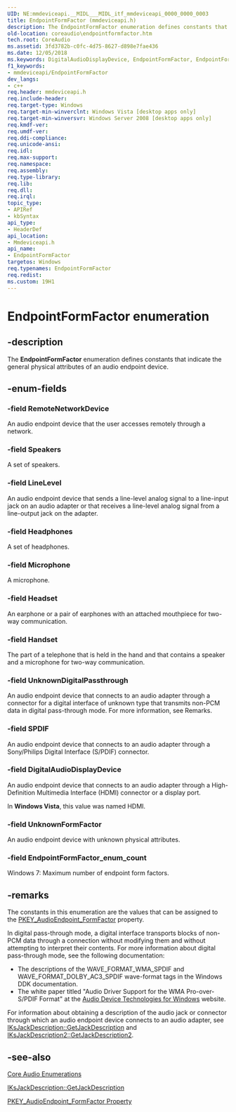 ```yaml
---
UID: NE:mmdeviceapi.__MIDL___MIDL_itf_mmdeviceapi_0000_0000_0003
title: EndpointFormFactor (mmdeviceapi.h)
description: The EndpointFormFactor enumeration defines constants that indicate the general physical attributes of an audio endpoint device.
old-location: coreaudio\endpointformfactor.htm
tech.root: CoreAudio
ms.assetid: 3fd3782b-c0fc-4d75-8627-d898e7fae436
ms.date: 12/05/2018
ms.keywords: DigitalAudioDisplayDevice, EndpointFormFactor, EndpointFormFactor , EndpointFormFactor enumeration [Core Audio], EndpointFormFactor_enum_count, Handset, Headphones, Headset, LineLevel, Microphone, RemoteNetworkDevice, SPDIF, Speakers, UnknownDigitalPassthrough, UnknownFormFactor, coreaudio.endpointformfactor, mmdeviceapi/DigitalAudioDisplayDevice, mmdeviceapi/EndpointFormFactor, mmdeviceapi/EndpointFormFactor_enum_count, mmdeviceapi/Handset, mmdeviceapi/Headphones, mmdeviceapi/Headset, mmdeviceapi/LineLevel, mmdeviceapi/Microphone, mmdeviceapi/RemoteNetworkDevice, mmdeviceapi/SPDIF, mmdeviceapi/Speakers, mmdeviceapi/UnknownDigitalPassthrough, mmdeviceapi/UnknownFormFactor
f1_keywords:
- mmdeviceapi/EndpointFormFactor
dev_langs:
- c++
req.header: mmdeviceapi.h
req.include-header: 
req.target-type: Windows
req.target-min-winverclnt: Windows Vista [desktop apps only]
req.target-min-winversvr: Windows Server 2008 [desktop apps only]
req.kmdf-ver: 
req.umdf-ver: 
req.ddi-compliance: 
req.unicode-ansi: 
req.idl: 
req.max-support: 
req.namespace: 
req.assembly: 
req.type-library: 
req.lib: 
req.dll: 
req.irql: 
topic_type:
- APIRef
- kbSyntax
api_type:
- HeaderDef
api_location:
- Mmdeviceapi.h
api_name:
- EndpointFormFactor
targetos: Windows
req.typenames: EndpointFormFactor
req.redist: 
ms.custom: 19H1
---
```


# EndpointFormFactor enumeration


## -description



The <b>EndpointFormFactor</b> enumeration defines constants that indicate the general physical attributes of an audio endpoint device.




## -enum-fields




### -field RemoteNetworkDevice

An audio endpoint device that the user accesses remotely through a network.


### -field Speakers

A set of speakers.


### -field LineLevel

An audio endpoint device that sends a line-level analog signal to a line-input jack on an audio adapter or that receives a line-level analog signal from a line-output jack on the adapter.


### -field Headphones

A set of headphones.


### -field Microphone

A microphone.


### -field Headset

An earphone or a pair of earphones with an attached mouthpiece for two-way communication.


### -field Handset

The part of a telephone that is held in the hand and that contains a speaker and a microphone for two-way communication.


### -field UnknownDigitalPassthrough

An audio endpoint device that connects to an audio adapter through a connector for a digital interface of unknown type that transmits non-PCM data in digital pass-through mode. For more information, see Remarks.


### -field SPDIF

An audio endpoint device that connects to an audio adapter through a Sony/Philips Digital Interface (S/PDIF) connector.


### -field DigitalAudioDisplayDevice

An audio endpoint device that connects to an audio adapter through a High-Definition Multimedia Interface (HDMI) connector or a display port.

In <b>Windows Vista</b>, this value was named HDMI.


### -field UnknownFormFactor

An audio endpoint device with unknown physical attributes.


### -field EndpointFormFactor_enum_count

Windows 7: Maximum number of endpoint form factors.


## -remarks



The constants in this enumeration are the values that can be assigned to the <a href="https://docs.microsoft.com/windows/desktop/CoreAudio/pkey-audioendpoint-formfactor">PKEY_AudioEndpoint_FormFactor</a> property.

In digital pass-through mode, a digital interface transports blocks of non-PCM data through a connection without modifying them and without attempting to interpret their contents. For more information about digital pass-through mode, see the following documentation:

<ul>
<li>The descriptions of the WAVE_FORMAT_WMA_SPDIF and WAVE_FORMAT_DOLBY_AC3_SPDIF wave-format tags in the Windows DDK documentation.</li>
<li>The white paper titled "Audio Driver Support for the WMA Pro-over-S/PDIF Format" at the <a href="http://go.microsoft.com/fwlink/p/?linkid=62989">Audio Device Technologies for Windows</a> website.</li>
</ul>
For information about obtaining a description of the audio jack or connector through which an audio endpoint device connects to an audio adapter, see <a href="https://docs.microsoft.com/windows/desktop/api/devicetopology/nf-devicetopology-iksjackdescription-getjackdescription">IKsJackDescription::GetJackDescription</a> and <a href="https://docs.microsoft.com/windows/desktop/api/devicetopology/nf-devicetopology-iksjackdescription2-getjackdescription2">IKsJackDescription2::GetJackDescription2</a>. 




## -see-also




<a href="https://docs.microsoft.com/windows/desktop/CoreAudio/core-audio-enumerations">Core Audio Enumerations</a>



<a href="https://docs.microsoft.com/windows/desktop/api/devicetopology/nf-devicetopology-iksjackdescription-getjackdescription">IKsJackDescription::GetJackDescription</a>



<a href="https://docs.microsoft.com/windows/desktop/CoreAudio/pkey-audioendpoint-formfactor">PKEY_AudioEndpoint_FormFactor Property</a>
 

 

